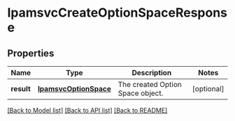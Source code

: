 # IpamsvcCreateOptionSpaceResponse

## Properties
Name | Type | Description | Notes
------------ | ------------- | ------------- | -------------
**result** | [**IpamsvcOptionSpace**](IpamsvcOptionSpace.md) | The created Option Space object. | [optional] 

[[Back to Model list]](../README.md#documentation-for-models) [[Back to API list]](../README.md#documentation-for-api-endpoints) [[Back to README]](../README.md)


